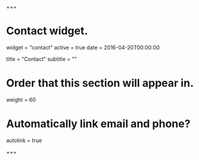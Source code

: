 +++

# Contact widget.

widget = "contact"
active = true
date = 2016-04-20T00:00:00

title = "Contact"
subtitle = ""

# Order that this section will appear in.

weight = 60

# Automatically link email and phone?

autolink = true

+++